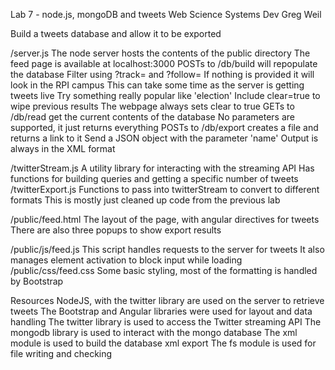 Lab 7 - node.js, mongoDB and tweets
Web Science Systems Dev
Greg Weil

Build a tweets database and allow it to be exported

/server.js
	The node server hosts the contents of the public directory
	The feed page is available at localhost:3000
	POSTs to /db/build will repopulate the database
		Filter using ?track= and ?follow=
		If nothing is provided it will look in the RPI campus
		This can take some time as the server is getting tweets live
		Try something really popular like 'election'
		Include clear=true to wipe previous results
			The webpage always sets clear to true
	GETs to /db/read get the current contents of the database
		No parameters are supported, it just returns everything
	POSTs to /db/export creates a file and returns a link to it
		Send a JSON object with the parameter 'name'
		Output is always in the XML format

/twitterStream.js
	A utility library for interacting with the streaming API
	Has functions for building queries and getting a specific number of tweets
/twitterExport.js
	Functions to pass into twitterStream to convert to different formats
	This is mostly just cleaned up code from the previous lab

/public/feed.html
	The layout of the page, with angular directives for tweets
	There are also three popups to show export results

/public/js/feed.js
	This script handles requests to the server for tweets
	It also manages element activation to block input while loading
/public/css/feed.css
	Some basic styling, most of the formatting is handled by Bootstrap

Resources
	NodeJS, with the twitter library are used on the server to retrieve tweets
	The Bootstrap and Angular libraries were used for layout and data handling
	The twitter library is used to access the Twitter streaming API
	The mongodb library is used to interact with the mongo database
	The xml module is used to build the database xml export
	The fs module is used for file writing and checking
